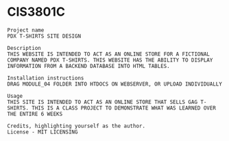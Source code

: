 # CIS3801C
    Project name
    PDX T-SHIRTS SITE DESIGN
    
    Description
    THIS WEBSITE IS INTENDED TO ACT AS AN ONLINE STORE FOR A FICTIONAL COMPANY NAMED PDX T-SHIRTS. THIS WEBSITE HAS THE ABILITY TO DISPLAY INFORMATION FROM A BACKEND DATABASE INTO HTML TABLES.
    
    Installation instructions
    DRAG MODULE_04 FOLDER INTO HTDOCS ON WEBSERVER, OR UPLOAD INDIVIDUALLY 
    
    Usage
    THIS SITE IS INTENDED TO ACT AS AN ONLINE STORE THAT SELLS GAG T-SHIRTS. THIS IS A CLASS PROJECT TO DEMONSTRATE WHAT WAS LEARNED OVER THE ENTIRE 6 WEEKS
    
    Credits, highlighting yourself as the author.
    License - MIT LICENSING 

